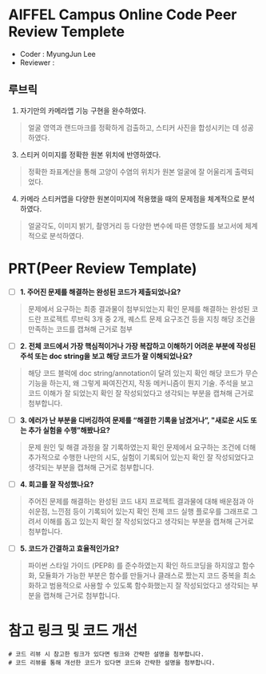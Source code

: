 # AIFFEL Campus Online Code Peer Review Templete
- Coder : MyungJun Lee
- Reviewer : 


## 루브릭


1. 자기만의 카메라앱 기능 구현을 완수하였다.
> 얼굴 영역과 랜드마크를 정확하게 검출하고, 스티커 사진을 합성시키는 데 성공하였다.
3. 스티커 이미지를 정확한 원본 위치에 반영하였다.
> 정확한 좌표계산을 통해 고양이 수염의 위치가 원본 얼굴에 잘 어울리게 출력되었다.
4. 카메라 스티커앱을 다양한 원본이미지에 적용했을 때의 문제점을 체계적으로 분석하였다.
> 얼굴각도, 이미지 밝기, 촬영거리 등 다양한 변수에 따른 영향도를 보고서에 체계적으로 분석하였다.

# PRT(Peer Review Template)
- [ ]  **1. 주어진 문제를 해결하는 완성된 코드가 제출되었나요?**

  
> 문제에서 요구하는 최종 결과물이 첨부되었는지 확인
> 문제를 해결하는 완성된 코드란 프로젝트 루브릭 3개 중 2개, 퀘스트 문제 요구조건 등을 지칭
> 해당 조건을 만족하는 코드를 캡쳐해 근거로 첨부

                 
- [ ]  **2. 전체 코드에서 가장 핵심적이거나 가장 복잡하고 이해하기 어려운 부분에 작성된 주석 또는 doc string을 보고 해당 코드가 잘 이해되었나요?**

 
> 해당 코드 블럭에 doc string/annotation이 달려 있는지 확인
> 해당 코드가 무슨 기능을 하는지, 왜 그렇게 짜여진건지, 작동 메커니즘이 뭔지 기술.
> 주석을 보고 코드 이해가 잘 되었는지 확인
> 잘 작성되었다고 생각되는 부분을 캡쳐해 근거로 첨부합니다.

           
- [ ] **3. 에러가 난 부분을 디버깅하여 문제를 “해결한 기록을 남겼거나”, "새로운 시도 또는 추가 실험을 수행”해봤나요?**

        
> 문제 원인 및 해결 과정을 잘 기록하였는지 확인
> 문제에서 요구하는 조건에 더해 추가적으로 수행한 나만의 시도, 실험이 기록되어 있는지 확인
> 잘 작성되었다고 생각되는 부분을 캡쳐해 근거로 첨부합니다.

            
- [ ]  **4. 회고를 잘 작성했나요?**


> 주어진 문제를 해결하는 완성된 코드 내지 프로젝트 결과물에 대해 배운점과 아쉬운점, 느낀점 등이 기록되어 있는지 확인
> 전체 코드 실행 플로우를 그래프로 그려서 이해를 돕고 있는지 확인
> 잘 작성되었다고 생각되는 부분을 캡쳐해 근거로 첨부합니다.


- [ ]  **5. 코드가 간결하고 효율적인가요?**

 
> 파이썬 스타일 가이드 (PEP8) 를 준수하였는지 확인
> 하드코딩을 하지않고 함수화, 모듈화가 가능한 부분은 함수를 만들거나 클래스로 짰는지
> 코드 중복을 최소화하고 범용적으로 사용할 수 있도록 함수화했는지
> 잘 작성되었다고 생각되는 부분을 캡쳐해 근거로 첨부합니다.

  
# 참고 링크 및 코드 개선
```
# 코드 리뷰 시 참고한 링크가 있다면 링크와 간략한 설명을 첨부합니다.
# 코드 리뷰를 통해 개선한 코드가 있다면 코드와 간략한 설명을 첨부합니다.
```
